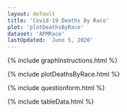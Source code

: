 ```yaml
---
layout: default
title: 'Covid-19 Deaths By Race'
plot: 'plotDeathsByRace'
dataset: 'APMRace'
lastUpdated: 'June 5, 2020'
---
```


{% include graphInstructions.html %}

{% include plotDeathsByRace.html %} 

{% include questionform.html %}

{% include tableData.html %}



